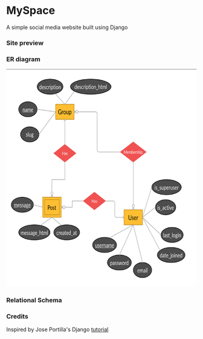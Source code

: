 # MySpace

A simple social media website built using Django

### Site preview
<!--
<img src="">
<img src="">
<img src="">
<img src="">
<img src="">
-->
### ER diagram

<img src="https://github.com/Nishanth-Gobi/MySpace/blob/master/ER_diagram.png" width="685" height="576">

### Relational Schema

<!--<img src="">-->

### Credits
Inspired by Jose Portilla's Django <a href="https://www.udemy.com/course/python-and-django-full-stack-web-developer-bootcamp/"> tutorial </a> 
